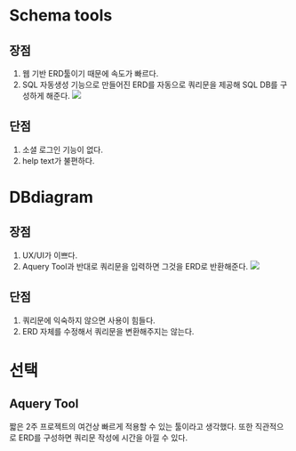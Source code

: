 # Schema tools
## 장점
1. 웹 기반 ERD툴이기 때문에 속도가 빠르다.
2. SQL 자동생성 기능으로 만들어진 ERD를 자동으로 쿼리문을 제공해 SQL DB를 구성하게 해준다.
![](https://images.velog.io/images/rollo/post/cd618854-8e52-4325-8940-0c24d43723c2/%EC%8A%A4%ED%81%AC%EB%A6%B0%EC%83%B7,%202021-03-15%2023-33-24.png)

## 단점
1. 소셜 로그인 기능이 없다.
2. help text가 불편하다.

# DBdiagram
## 장점
1. UX/UI가 이쁘다.
2. Aquery Tool과 반대로 쿼리문을 입력하면 그것을 ERD로 반환해준다.
![](https://images.velog.io/images/rollo/post/8eff657a-e02d-4b6b-94a4-09c90c61a1d8/%EC%8A%A4%ED%81%AC%EB%A6%B0%EC%83%B7,%202021-03-15%2023-40-02.png)

## 단점
1. 쿼리문에 익숙하지 않으면 사용이 힘들다.
2. ERD 자체를 수정해서 쿼리문을 변환해주지는 않는다.

# 선택
## Aquery Tool
짧은 2주 프로젝트의 여건상 빠르게 적용할 수 있는 툴이라고 생각했다. 또한 직관적으로 ERD를 구성하면 쿼리문 작성에 시간을 아낄 수 있다.